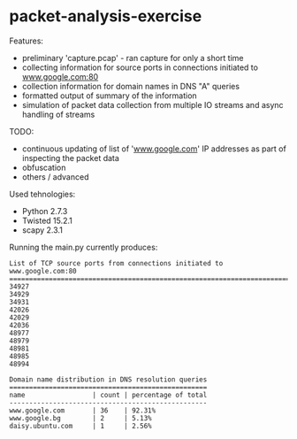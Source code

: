 # packet-analysis-exercise

Features:
- preliminary 'capture.pcap' - ran capture for only a short time
- collecting information for source ports in connections initiated to www.google.com:80
- collection information for domain names in DNS "A" queries
- formatted output of summary of the information
- simulation of packet data collection from multiple IO streams and async handling of streams

TODO:
- continuous updating of list of 'www.google.com' IP addresses as part of inspecting the packet data
- obfuscation
- others / advanced

Used tehnologies:
- Python 2.7.3
- Twisted 15.2.1
- scapy 2.3.1

Running the main.py currently produces:

    List of TCP source ports from connections initiated to www.google.com:80
    ========================================================================
    34927
    34929
    34931
    42026
    42029
    42036
    48977
    48979
    48981
    48985
    48994
    
    Domain name distribution in DNS resolution queries
    ==================================================
    name                 | count | percentage of total
    --------------------------------------------------
    www.google.com       | 36    | 92.31%
    www.google.bg        | 2     | 5.13%
    daisy.ubuntu.com     | 1     | 2.56%

